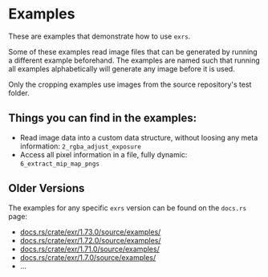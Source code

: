# Examples

These are examples that demonstrate how to use `exrs`.

Some of these examples read image files
that can be generated by running a different example beforehand.
The examples are named such that running all examples alphabetically
will generate any image before it is used.

Only the cropping examples use images from the source repository's test folder.

## Things you can find in the examples:
- Read image data into a custom data structure, without loosing any meta information: 
  `2_rgba_adjust_exposure`
- Access all pixel information in a file, fully dynamic:
  `6_extract_mip_map_pngs`


## Older Versions
The examples for any specific `exrs` version can be found on the `docs.rs` page:
- [docs.rs/crate/exr/1.73.0/source/examples/](https://docs.rs/crate/exr/1.73.0/source/examples/)
- [docs.rs/crate/exr/1.72.0/source/examples/](https://docs.rs/crate/exr/1.7.0/source/examples/)
- [docs.rs/crate/exr/1.71.0/source/examples/](https://docs.rs/crate/exr/1.7.0/source/examples/)
- [docs.rs/crate/exr/1.7.0/source/examples/](https://docs.rs/crate/exr/1.7.0/source/examples/)
- ...